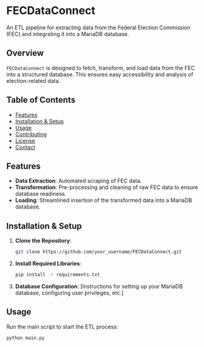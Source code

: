 # FECDataConnect

An ETL pipeline for extracting data from the Federal Election Commission (FEC) and integrating it into a MariaDB database.

## Overview

`FECDataConnect` is designed to fetch, transform, and load data from the FEC into a structured database. This ensures easy accessibility and analysis of election-related data.

## Table of Contents

- [Features](#features)
- [Installation & Setup](#installation--setup)
- [Usage](#usage)
- [Contributing](#contributing)
- [License](#license)
- [Contact](#contact)

## Features

- **Data Extraction**: Automated scraping of FEC data.
- **Transformation**: Pre-processing and cleaning of raw FEC data to ensure database readiness.
- **Loading**: Streamlined insertion of the transformed data into a MariaDB database.

## Installation & Setup

1. **Clone the Repository**:
    ```bash
    git clone https://github.com/your_username/FECDataConnect.git
    ```
2. **Install Required Libraries**:
    ```bash
    pip install -r requirements.txt
    ```
3. **Database Configuration**:
    [Instructions for setting up your MariaDB database, configuring user privileges, etc.]

## Usage

Run the main script to start the ETL process:

```bash
python main.py

